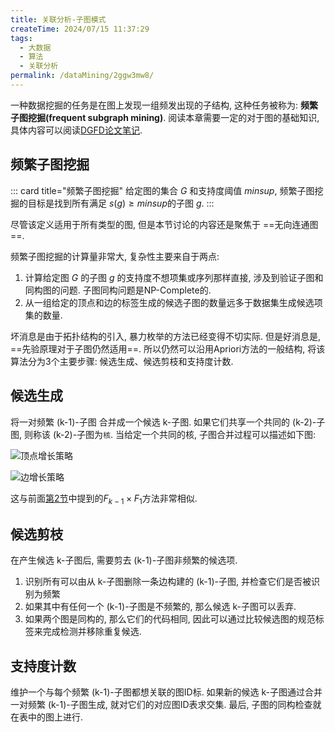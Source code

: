 ```yaml
---
title: 关联分析-子图模式
createTime: 2024/07/15 11:37:29
tags:
  - 大数据
  - 算法
  - 关联分析
permalink: /dataMining/2ggw3mw8/
---
```


一种数据挖掘的任务是在图上发现一组频发出现的子结构, 这种任务被称为: **频繁子图挖掘(frequent subgraph mining)**. 阅读本章需要一定的对于图的基础知识, 具体内容可以阅读[DGFD论文笔记](/paperNote/9hfux33n/#4.GFD相关概念解释).

<!-- more -->

## 频繁子图挖掘

::: card  title="频繁子图挖掘" 
给定图的集合 $G$ 和支持度阈值 $minsup$, 频繁子图挖掘的目标是找到所有满足 $s(g) \geq minsup$的子图 $g$.
:::

尽管该定义适用于所有类型的图, 但是本节讨论的内容还是聚焦于 ==无向连通图==.

频繁子图挖掘的计算量非常大, 复杂性主要来自于两点:
1. 计算给定图 $G$ 的子图 $g$ 的支持度不想项集或序列那样直接, 涉及到验证子图和同构图的问题. 子图同构问题是NP-Complete的.
2. 从一组给定的顶点和边的标签生成的候选子图的数量远多于数据集生成候选项集的数量. 

坏消息是由于拓扑结构的引入, 暴力枚举的方法已经变得不切实际. 但是好消息是, ==先验原理对于子图仍然适用==. 所以仍然可以沿用Apriori方法的一般结构, 将该算法分为3个主要步骤: 候选生成、候选剪枝和支持度计数.

## 候选生成
将一对频繁 (k-1)-子图 合并成一个候选 k-子图. 如果它们共享一个共同的 (k-2)-子图, 则称该 (k-2)-子图为`核`. 当给定一个共同的核, 子图合并过程可以描述如下图:


![顶点增长策略](/screen_shot/Snipaste_2024-07-17_14-15-10.png "顶点增长策略")



![边增长策略](/screen_shot/Snipaste_2024-07-17_14-16-26.png "边增长策略")


这与前面[第2节](/dataMining/ngr8k26m/)中提到的$F_{k-1} \times F_{1}$方法非常相似.

## 候选剪枝
在产生候选 k-子图后, 需要剪去 (k-1)-子图非频繁的候选项.
1. 识别所有可以由从 k-子图删除一条边构建的 (k-1)-子图, 并检查它们是否被识别为频繁
2. 如果其中有任何一个 (k-1)-子图是不频繁的, 那么候选 k-子图可以丢弃.
3. 如果两个图是同构的, 那么它们的代码相同, 因此可以通过比较候选图的规范标签来完成检测并移除重复候选.

## 支持度计数
维护一个与每个频繁 (k-1)-子图都想关联的图ID标. 如果新的候选 k-子图通过合并一对频繁 (k-1)-子图生成, 就对它们的对应图ID表求交集. 最后, 子图的同构检查就在表中的图上进行.
